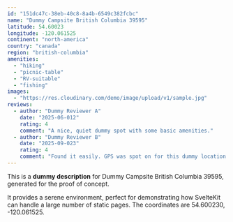 ```yaml
---
id: "151dc47c-38eb-40c8-8a4b-6549c382fcbc"
name: "Dummy Campsite British Columbia 39595"
latitude: 54.60023
longitude: -120.061525
continent: "north-america"
country: "canada"
region: "british-columbia"
amenities:
  - "hiking"
  - "picnic-table"
  - "RV-suitable"
  - "fishing"
images:
  - "https://res.cloudinary.com/demo/image/upload/v1/sample.jpg"
reviews:
  - author: "Dummy Reviewer A"
    date: "2025-06-012"
    rating: 4
    comment: "A nice, quiet dummy spot with some basic amenities."
  - author: "Dummy Reviewer B"
    date: "2025-09-023"
    rating: 4
    comment: "Found it easily. GPS was spot on for this dummy location."
---
```


This is a **dummy description** for Dummy Campsite British Columbia 39595, generated for the proof of concept.

It provides a serene environment, perfect for demonstrating how SvelteKit can handle a large number of static pages. The coordinates are 54.600230, -120.061525.
